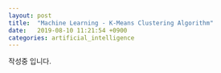 ```yaml
---
layout: post
title:  "Machine Learning - K-Means Clustering Algorithm"
date:   2019-08-10 11:21:54 +0900
categories: artificial_intelligence
---
```


작성중 입니다.